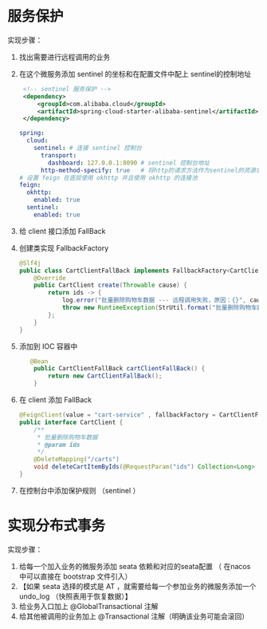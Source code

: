 # 服务保护
实现步骤：
1. 找出需要进行远程调用的业务

2. 在这个微服务添加 sentinel 的坐标和在配置文件中配上 sentinel的控制地址

   ````xml
    <!-- sentinel 服务保护 -->
    <dependency>
        <groupId>com.alibaba.cloud</groupId>
        <artifactId>spring-cloud-starter-alibaba-sentinel</artifactId>
    </dependency>
   ````

   ```yaml
   spring:
     cloud:
       sentinel: # 连接 sentinel 控制台
         transport:
           dashboard: 127.0.0.1:8090 # sentinel 控制台地址
         http-method-specify: true   # 将http的请求方法作为sentinel的资源名称的一部分 （  ）
   # 设置 feign 在底层使用 okhttp 并且使用 okhttp 的连接池
   feign:
     okhttp:
       enabled: true
     sentinel:
       enabled: true
   ```

3.  给 client 接口添加  FallBack   

   1. 创建类实现 FallbackFactory<CartClient>

      ```java
      @Slf4j
      public class CartClientFallBack implements FallbackFactory<CartClient> {
          @Override
          public CartClient create(Throwable cause) {
              return ids -> {
                  log.error("批量删除购物车数据 --- 远程调用失败，原因：{}", cause.getMessage());
                  throw new RuntimeException(StrUtil.format("批量删除购物车数据 ：{}", cause.getMessage()));
              };
          }
      }
      ```

   2. 添加到 IOC 容器中

      ```java
         @Bean
          public CartClientFallBack cartClientFallBack() {
              return new CartClientFallBack();
          }
      ```

   3. 在 client 添加 FallBack 

      ```java
      @FeignClient(value = "cart-service" , fallbackFactory = CartClientFallBack.class)
      public interface CartClient {
          /**
           * 批量删除购物车数据
           * @param ids
           */
          @DeleteMapping("/carts")
          void deleteCartItemByIds(@RequestParam("ids") Collection<Long> ids);
      }
      ```

4. 在控制台中添加保护规则  （sentinel ）



# 实现分布式事务
实现步骤：

1. 给每一个加入业务的微服务添加 seata 依赖和对应的seata配置 （  在nacos 中可以直接在 bootstrap 文件引入）
2. 【如果 seata 选择的模式是 AT ，就需要给每一个参加业务的微服务添加一个 undo_log （快照表用于恢复数据）】
3. 给业务入口加上 @GlobalTransactional 注解
4. 给其他被调用的业务加上 @Transactional 注解（明确该业务可能会滚回）